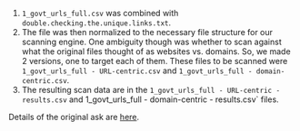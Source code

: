 1. `1_govt_urls_full.csv` was combined with `double.checking.the.unique.links.txt`.  
2. The file was then normalized to the necessary file structure for our scanning engine.  One ambiguity though was whether to scan against what the original files thought of as websites vs. domains.  So, we made 2 versions, one to target each of them.  These files to be scanned were `1_govt_urls_full - URL-centric.csv` and `1_govt_urls_full - domain-centric.csv`.  
3. The resulting scan data are in the `1_govt_urls_full - URL-centric - results.csv` and 1_govt_urls_full - domain-centric - results.csv` files.  

Details of the original ask are [here](https://github.com/GSA/site-scanning/issues/342).  
